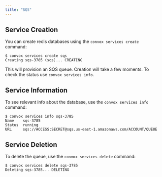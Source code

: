 ```yaml
---
title: "SQS"
---
```

## Service Creation

You can create redis databases using the `convox services create` command:

    $ convox services create sqs
    Creating sqs-3785 (sqs)... CREATING

This will provision an SQS queue. Creation will take a few moments. To check the status use `convox services info`.

## Service Information

To see relevant info about the database, use the `convox services info` command:

    $ convox services info sqs-3785
    Name    sqs-3785
    Status  running
    URL     sqs://ACCESS:SECRET@sqs.us-east-1.amazonaws.com/ACCOUNT/QUEUE

## Service Deletion

To delete the queue, use the `convox services delete` command:

    $ convox services delete sqs-3785
    Deleting sqs-3785... DELETING
